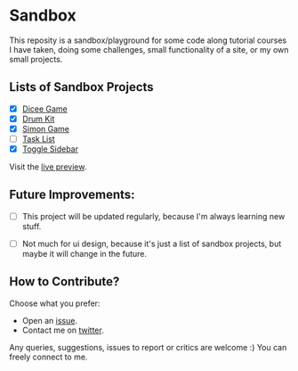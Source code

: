 # Sandbox

This reposity is a sandbox/playground for some code along tutorial courses I have taken, doing some challenges, small functionality of a site, or my own small projects.

## Lists of Sandbox Projects

- [x] [Dicee Game](dicee)
- [x] [Drum Kit](drum-kit)
- [x] [Simon Game](simon-game)
- [ ] [Task List](task-list)
- [x] [Toggle Sidebar](toggle-sidebar)

Visit the [live preview](https://genesisgabiola.github.io/sandbox/).

## Future Improvements:

- [ ] This project will be updated regularly, because I'm always learning new stuff.
- [ ] Not much for ui design, because it's just a list of sandbox projects, but maybe it will change in the future.


## How to Contribute?

Choose what you prefer:

- Open an [issue](https://github.com/genesisgabiola/sandbox/issues).
- Contact me on [twitter](http://twitter.com/genesisgabiola).

Any queries, suggestions, issues to report or critics are welcome :) You can freely connect to me.
